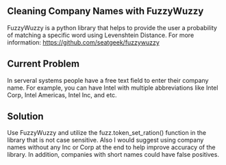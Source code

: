 ## Cleaning Company Names with FuzzyWuzzy
FuzzyWuzzy is a python library that helps to provide the user a probability of matching a specific word using Levenshtein Distance. 
For more information: https://github.com/seatgeek/fuzzywuzzy

## Current Problem
In serveral systems people have a free text field to enter their company name. For example, you can have Intel with multiple
abbreviations like Intel Corp, Intel Americas, Intel Inc, and etc. 

## Solution
Use FuzzyWuzzy and utilize the fuzz.token_set_ration() function in the library that is not case sensitive. Also I would suggest
using company names without any Inc or Corp at the end to help improve accuracy of the library. In addition, companies with short names
could have false positives. 
